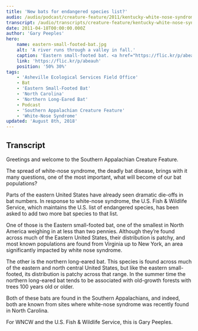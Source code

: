 ```yaml
---
title: 'New bats for endangered species list?'
audio: /audio/podcast/creature-feature/2011/kentucky-white-nose-syndrome.mp3
transcript: /audio/transcripts/creature-feature/kentucky-white-nose-syndrome.pdf
date: 2011-04-18T00:00:00.000Z
author: 'Gary Peeples'
hero:
    name: eastern-small-footed-bat.jpg
    alt: 'A river runs through a valley in fall.'
    caption: 'Eastern small-footed bat. <a href="https://flic.kr/p/abeauh">Photo</a> by Gary Peeples, USFWS.'
    link: 'https://flic.kr/p/abeauh'
    position: '50% 30%'
tags:
    - 'Asheville Ecological Services Field Office'
    - Bat
    - 'Eastern Small-Footed Bat'
    - 'North Carolina'
    - 'Northern Long-Eared Bat'
    - Podcast
    - 'Southern Appalachian Creature Feature'
    - 'White-Nose Syndrome'
updated: 'August 8th, 2018'
---
```


## Transcript

Greetings and welcome to the Southern Appalachian Creature Feature.

The spread of white-nose syndrome, the deadly bat disease, brings with it many questions, one of the most important, what will become of our bat populations?

Parts of the eastern United States have already seen dramatic die-offs in bat numbers. In response to white-nose syndrome, the U.S. Fish & Wildlife Service, which maintains the U.S. list of endangered species, has been asked to add two more bat species to that list.

One of those is the Eastern small-footed bat, one of the smallest in North America weighing in at less than two pennies. Although they’re found across much of the Eastern United States, their distribution is patchy, and most known populations are found from Virginia up to New York, an area significantly impacted by white nose syndrome.

The other is the northern long-eared bat. This species is found across much of the eastern and north central United States, but like the eastern small-footed, its distribution is patchy across that range. In the summer time the northern long-eared bat tends to be associated with old-growth forests with trees 100 years old or older.

Both of these bats are found in the Southern Appalachians, and indeed, both are known from sites where white-nose syndrome was recently found in North Carolina.

For WNCW and the U.S. Fish & Wildlife Service, this is Gary Peeples.